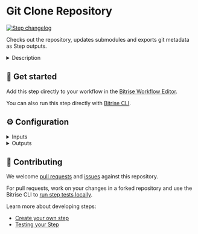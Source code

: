 # Git Clone Repository

[![Step changelog](https://shields.io/github/v/release/bitrise-steplib/steps-git-clone?include_prereleases&label=changelog&color=blueviolet)](https://github.com/bitrise-steplib/steps-git-clone/releases)

Checks out the repository, updates submodules and exports git metadata as Step outputs.

<details>
<summary>Description</summary>

The checkout process depends on the Step settings and the build trigger parameters (coming from your git server).

Depending on the conditions, the step can checkout:
- the merged state of a Pull Request
- the head of a Pull Request
- a git tag
- a specific commit on a branch
- the head of a branch

The Step also supports more advanced features, such as updating submodules and sparse checkouts.

### Configuring the Step

The step should work with its default configuration if build triggers and webhooks are set up correctly.

By default, the Step performs a shallow clone in most cases (fetching only the latest commit) to make the clone fast and efficient. If your workflow requires a deeper commit history, you can override this using the **Clone depth** input.

### Useful links

- [How to register a GitHub Enterprise repository](https://discuss.bitrise.io/t/how-to-register-a-github-enterprise-repository/218)
- [Code security](https://devcenter.bitrise.io/getting-started/code-security/)

### Related Steps

- [Activate SSH key (RSA private key)](https://www.bitrise.io/integrations/steps/activate-ssh-key)
- [Generate changelog](https://bitrise.io/integrations/steps/generate-changelog)

</details>

## 🧩 Get started

Add this step directly to your workflow in the [Bitrise Workflow Editor](https://devcenter.bitrise.io/steps-and-workflows/steps-and-workflows-index/).

You can also run this step directly with [Bitrise CLI](https://github.com/bitrise-io/bitrise).

## ⚙️ Configuration

<details>
<summary>Inputs</summary>

| Key | Description | Flags | Default |
| --- | --- | --- | --- |
| `merge_pr` | This only applies to builds triggered by pull requests.  Options: - `yes`: Depending on the information in the build trigger, either fetches the PR merge ref or creates the merged state locally. - `no`: Checks out the head of the PR branch without merging it into the destination branch. |  | `yes` |
| `clone_into_dir` | Local directory where the repository is cloned | required | `$BITRISE_SOURCE_DIR` |
| `clone_depth` | Limit fetching to the specified number of commits.  By default, the Step tries to do a shallow clone (depth of 1) if it's possible based on the build trigger parameters. If it's not possible, it applies a low depth value, unless another value is specified here.  It's not recommended to define this input because a shallow clone ensures fast clone times. Examples of when you want to override the clone depth:  - A Step in the workflow reads the commit history in order to generate a changelog - A Step in the workflow runs a git diff against a previous commit  Use the value `-1` to disable the depth limit completely and fetch the entire repo history. |  |  |
| `update_submodules` | Update registered submodules to match what the superproject expects. If set to `no`, `git fetch` calls will use the `--no-recurse-submodules` flag. |  | `yes` |
| `submodule_update_depth` | When updating submodules, limit fetching to the specified number of commits. The value should be a decimal number, for example `10`. |  |  |
| `fetch_tags` | yes - fetch all tags from the remote by adding `--tags` flag to `git fetch` calls no - disable automatic tag following by adding `--no-tags` flag to `git fetch` calls |  | `no` |
| `sparse_directories` | Limit which directories to clone using [sparse-checkout](https://git-scm.com/docs/git-sparse-checkout). This is useful for monorepos where the current workflow only needs a subfolder.  For example, specifying `src/android` the Step will only clone: - contents of the root directory and - contents of the `src/android` directory and all of its subdirectories On the other hand, `src/ios` will not be cloned.  This input accepts one path per line, separate entries by a linebreak. |  |  |
| `repository_url` | SSH or HTTPS URL of the repository to clone | required | `$GIT_REPOSITORY_URL` |
| `commit` | Commit SHA to checkout |  | `$BITRISE_GIT_COMMIT` |
| `tag` | Git tag to checkout |  | `$BITRISE_GIT_TAG` |
| `branch` | Git branch to checkout |  | `$BITRISE_GIT_BRANCH` |
| `branch_dest` | The branch that the pull request targets, such as `main` |  | `$BITRISEIO_GIT_BRANCH_DEST` |
| `pull_request_repository_url` | URL of the source repository of a pull request.  This points to the fork repository in builds triggered by pull requests. |  | `$BITRISEIO_PULL_REQUEST_REPOSITORY_URL` |
| `pull_request_merge_branch` | Git ref pointing to the result of merging the PR branch into the destination branch. Even if the source of the PR is a fork, this is a reference to the destination repository.  Example: `refs/pull/14/merge`  Note: not all Git services provide this value. |  | `$BITRISEIO_PULL_REQUEST_MERGE_BRANCH` |
| `pull_request_unverified_merge_branch` | This input is the same as **Pull request merge ref**, but the provided merge ref can be potentially outdated. The Step will make an attempt to check it's validity and only use it for the checkout if it's up-to-date with the PR head. |  | `$BITRISEIO_PULL_REQUEST_UNVERIFIED_MERGE_BRANCH` |
| `pull_request_head_branch` | Git ref pointing to the head of the PR branch. Even if the source of the PR is a fork, this is a reference to the destination repository.  Example: `refs/pull/14/head`  Note: not all Git services provide this value. |  | `$BITRISEIO_PULL_REQUEST_HEAD_BRANCH` |
| `reset_repository` | Reset repository contents with `git reset --hard HEAD` and `git clean -f` before fetching. |  | `No` |
| `build_url` | Unique build URL of this build on Bitrise.io |  | `$BITRISE_BUILD_URL` |
| `build_api_token` | The build's API Token for the build on Bitrise.io | sensitive | `$BITRISE_BUILD_API_TOKEN` |
</details>

<details>
<summary>Outputs</summary>

| Environment Variable | Description |
| --- | --- |
| `GIT_CLONE_COMMIT_HASH` | SHA hash of the checked-out commit. |
| `GIT_CLONE_COMMIT_MESSAGE_SUBJECT` | Commit message of the checked-out commit. |
| `GIT_CLONE_COMMIT_MESSAGE_BODY` | Commit message body of the checked-out commit. |
| `GIT_CLONE_COMMIT_COUNT` | Commit count after checkout.  Count will only work properly if no `--depth` option is set. If `--depth` is set then the history truncated to the specified number of commits. Count will **not** fail but will be the clone depth. |
| `GIT_CLONE_COMMIT_AUTHOR_NAME` | Author of the checked-out commit. |
| `GIT_CLONE_COMMIT_AUTHOR_EMAIL` | Email of the checked-out commit. |
| `GIT_CLONE_COMMIT_COMMITTER_NAME` | Committer name of the checked-out commit. |
| `GIT_CLONE_COMMIT_COMMITTER_EMAIL` | Email of the checked-out commit. |
</details>

## 🙋 Contributing

We welcome [pull requests](https://github.com/bitrise-steplib/steps-git-clone/pulls) and [issues](https://github.com/bitrise-steplib/steps-git-clone/issues) against this repository.

For pull requests, work on your changes in a forked repository and use the Bitrise CLI to [run step tests locally](https://devcenter.bitrise.io/bitrise-cli/run-your-first-build/).

Learn more about developing steps:

- [Create your own step](https://devcenter.bitrise.io/contributors/create-your-own-step/)
- [Testing your Step](https://devcenter.bitrise.io/contributors/testing-and-versioning-your-steps/)
